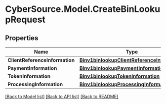 # CyberSource.Model.CreateBinLookupRequest
## Properties

Name | Type | Description | Notes
------------ | ------------- | ------------- | -------------
**ClientReferenceInformation** | [**Binv1binlookupClientReferenceInformation**](Binv1binlookupClientReferenceInformation.md) |  | [optional] 
**PaymentInformation** | [**Binv1binlookupPaymentInformation**](Binv1binlookupPaymentInformation.md) |  | [optional] 
**TokenInformation** | [**Binv1binlookupTokenInformation**](Binv1binlookupTokenInformation.md) |  | [optional] 
**ProcessingInformation** | [**Binv1binlookupProcessingInformation**](Binv1binlookupProcessingInformation.md) |  | [optional] 

[[Back to Model list]](../README.md#documentation-for-models) [[Back to API list]](../README.md#documentation-for-api-endpoints) [[Back to README]](../README.md)

